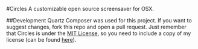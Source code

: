#Circles
A customizable open source screensaver for OSX.

##Development
Quartz Composer was used for this project. If you want to suggest changes, fork this repo and open a pull request. Just remember that Circles is under the [MIT License](./license.md), so you need to include a copy of my license (can be found [here](./license.md)).
